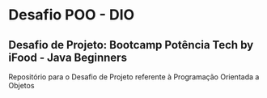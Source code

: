 # Desafio POO - DIO
## Desafio de Projeto: Bootcamp Potência Tech by iFood - Java Beginners
Repositório para o Desafio de Projeto referente à Programação Orientada a Objetos 
